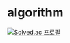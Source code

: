 # algorithm

[![Solved.ac 프로필](http://mazassumnida.wtf/api/v2/generate_badge?boj=dlsgur2845)](https://solved.ac/dlsgur2845/)
